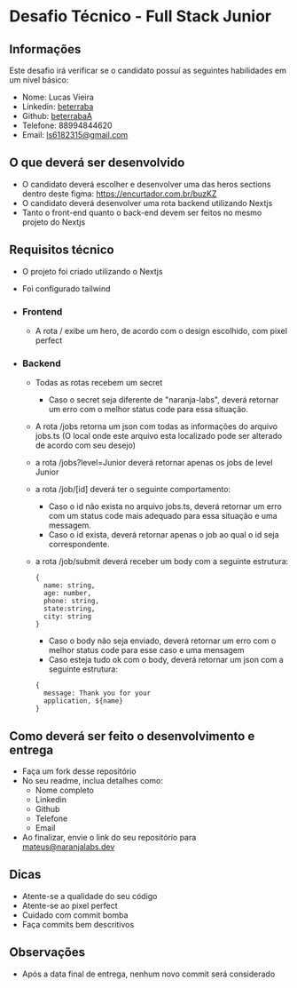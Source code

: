 # Desafio Técnico - Full Stack Junior

## Informações

Este desafio irá verificar se o candidato possuí as seguintes habilidades em um nível básico:

- Nome: Lucas Vieira
- Linkedin: [beterraba](https://linkedin.com/in/beterraba)
- Github: [beterrabaA](https://github.com/beterrabaa)
- Telefone: 88994844620
- Email: ls6182315@gmail.com

## O que deverá ser desenvolvido

- O candidato deverá escolher e desenvolver uma das heros sections dentro deste figma: https://encurtador.com.br/buzKZ
- O candidato deverá desenvolver uma rota backend utilizando Nextjs
- Tanto o front-end quanto o back-end devem ser feitos no mesmo projeto do Nextjs

## Requisitos técnico

- O projeto foi criado utilizando o Nextjs
- Foi configurado tailwind
- ### Frontend
  - A rota / exibe um hero, de acordo com o design escolhido, com pixel perfect
- ### Backend

  - Todas as rotas recebem um secret
    - Caso o secret seja diferente de "naranja-labs", deverá retornar um erro com o melhor status code para essa situação.
  - A rota /jobs retorna um json com todas as informações do arquivo jobs.ts (O local onde este arquivo esta localizado pode ser alterado de acordo com seu desejo)
  - a rota /jobs?level=Junior deverá retornar apenas os jobs de level Junior
  - a rota /job/[id] deverá ter o seguinte comportamento:
    - Caso o id não exista no arquivo jobs.ts, deverá retornar um erro com um status code mais adequado para essa situação e uma messagem.
    - Caso o id exista, deverá retornar apenas o job ao qual o id seja correspondente.
  - a rota /job/submit deverá receber um body com a seguinte estrutura:

    ```
    {
      name: string,
      age: number,
      phone: string,
      state:string,
      city: string
    }
    ```

    - Caso o body não seja enviado, deverá retornar um erro com o melhor status code para esse caso e uma mensagem
    - Caso esteja tudo ok com o body, deverá retornar um json com a seguinte estrutura:

    ```
    {
      message: Thank you for your
      application, ${name}
    }
    ```

## Como deverá ser feito o desenvolvimento e entrega

- Faça um fork desse repositório
- No seu readme, inclua detalhes como:
  - Nome completo
  - Linkedin
  - Github
  - Telefone
  - Email
- Ao finalizar, envie o link do seu repositório para mateus@naranjalabs.dev

## Dicas

- Atente-se a qualidade do seu código
- Atente-se ao pixel perfect
- Cuidado com commit bomba
- Faça commits bem descritivos

## Observações

- Após a data final de entrega, nenhum novo commit será considerado
